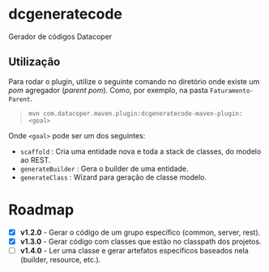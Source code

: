 # dcgeneratecode
Gerador de códigos Datacoper

## Utilização
Para rodar o plugin, utilize o seguinte comando no diretório onde existe um *pom* agregador (*parent pom*). Como, por exemplo, na pasta `Faturamento-Parent`.
> `mvn com.datacoper.maven.plugin:dcgeneratecode-maven-plugin:<goal>`

Onde `<goal>` pode ser um dos seguintes:
- `scaffold` : Cria uma entidade nova e toda a stack de classes, do modelo ao REST.
- `generateBuilder` : Gera o builder de uma entidade.
- `generateClass` : Wizard para geração de classe modelo.

# Roadmap
- [x] **v1.2.0** - Gerar o código de um grupo específico (common, server, rest).
- [x] **v1.3.0** - Gerar código com classes que estão no classpath dos projetos.
- [ ] **v1.4.0** - Ler uma classe e gerar artefatos específicos baseados nela (builder, resource, etc.).
